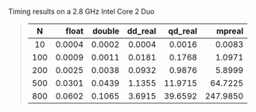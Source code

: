 Timing results on a 2.8 GHz Intel Core 2 Duo

>|        N |    float |   double |  dd_real |  qd_real |   mpreal |
>|:--------:| --------:| --------:| --------:| --------:| --------:|
>|       10 |   0.0004 |   0.0002 |   0.0004 |   0.0016 |   0.0083 |
>|      100 |   0.0009 |   0.0011 |   0.0181 |   0.1768 |   1.0971 |
>|      200 |   0.0025 |   0.0038 |   0.0932 |   0.9876 |   5.8999 |
>|      500 |   0.0301 |   0.0439 |   1.1355 |  11.9715 |  64.7225 |
>|      800 |   0.0602 |   0.1065 |   3.6915 |  39.6592 | 247.9850 |
